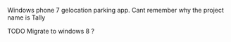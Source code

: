 Windows phone 7 gelocation parking app. Cant remember why the project name is Tally

TODO
Migrate to windows 8 ?
